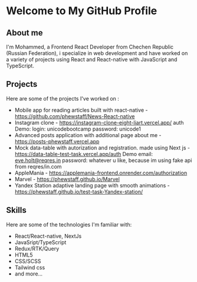 # Welcome to My GitHub Profile

## About me

I'm Mohammed, a Frontend React Developer from Chechen Republic (Russian Federation), i specialize in web development and have worked on a variety of projects using React and React-native with JavaScript and TypeScript. 

## Projects

Here are some of the projects I've worked on :

- Mobile app for reading articles built with react-native - https://github.com/phewstaff/News-React-native
- Instagram clone - https://instagram-clone-eight-liart.vercel.app/ auth Demo: login: unicodebootcamp   password: unicode1
- Advanced posts application with additional page about me - https://posts-phewstaff.vercel.app
- Mock data-table with autorization and registration. made using Next js  - https://data-table-test-task.vercel.app/auth  Demo  email: eve.holt@reqres.in     password: whatever u like, because im using fake api from reqres/in.com 
- AppleMania - https://applemania-frontend.onrender.com/authorization
- Marvel - https://phewstaff.github.io/Marvel 
- Yandex Station adaptive landing page with smooth animations - https://phewstaff.github.io/test-task-Yandex-station/


## Skills

Here are some of the technologies I'm familiar with:

- React/React-native, NextJs
- JavaSript/TypeScript
- Redux/RTK/Query
- HTML5
- CSS/SCSS
- Tailwind css
- and more...

<!--
**phewstaff/phewstaff** is a ✨ _special_ ✨ repository because its `README.md` (this file) appears on your GitHub profile.




